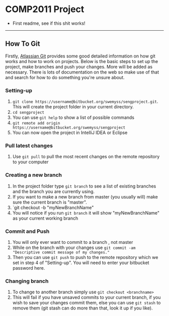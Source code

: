 # COMP2011 Project

* First readme, see if this shit works!


* * *
## How To Git
Firstly, [Atlassian Git](https://www.atlassian.com/git/) provides some good detailed information on how git works and how to work on projects. Below is the basic steps to set up the project, make branches and push your changes. More will be added as necessary. There is lots of documentation on the web so make use of that and search for how to do something you're unsure about.

### Setting-up
1. `git clone https://username@bitbucket.org/swemyss/sengproject.git`. This will create the project folder in your current directory.
2. `cd sengproject`
3. You can use `git help` to show a list of possible commands
4. `git remote add origin https://username@bitbucket.org/swemyss/sengproject`
5. You can now open the project in IntelliJ IDEA or Eclipse

### Pull latest changes
1. Use `git pull` to pull the most recent changes on the remote repository to your computer

### Creating a new branch
1. In the project folder type `git branch` to see a list of existing branches and the branch you are currently using.
2. If you want to make a new branch from master (you usually will) make sure the current branch is "master".
3. `git checkout -b "myNewBranchName"
4. You will notice if you run `git branch` it will show "myNewBranchName" as your current working branch

### Commit and Push
1. You will only ever want to commit to a branch , not master
2. While on the branch with your changes use `git commit -am "Descriptive commit message of my changes."`
3. Then you can use `git push` to push to the remote repository which we set in step 4 of "Setting-up". You will need to enter your bitbucket password here.

### Changing branch
1. To change to another branch simply use `git checkout <branchname>`
2. This will fail if you have unsaved commits to your current branch, if you wish to save your changes commit them, else you can use `git stash` to remove them (git stash can do more than that, look it up if you like).

